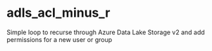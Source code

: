 # adls_acl_minus_r
Simple loop to recurse through Azure Data Lake Storage v2 and add permissions for a new user or group
